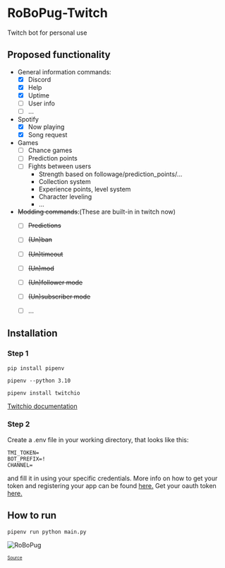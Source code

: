 # RoBoPug-Twitch
Twitch bot for personal use

## Proposed functionality
- General information commands:
  - [x] Discord
  - [x] Help
  - [x] Uptime
  - [ ] User info
  - [ ] ...
- Spotify
  - [x] Now playing
  - [x] Song request
- Games
  - [ ] Chance games
  - [ ] Prediction points
  - [ ] Fights between users
    - Strength based on followage/prediction_points/...
    - Collection system
    - Experience points, level system
    - Character leveling
    - ...
- ~~Modding commands~~:(These are built-in in twitch now)
  - [ ] ~~Predictions~~
  - [ ] ~~(Un)ban~~
  - [ ] ~~(Un)timeout~~
  - [ ] ~~(Un)mod~~
  - [ ] ~~(Un)follower mode~~
  - [ ] ~~(Un)subscriber mode~~
  - [ ] ...


## Installation

### Step 1

```pip install pipenv```

```pipenv --python 3.10```

```pipenv install twitchio```

[Twitchio documentation](https://twitchio.dev/en/latest/)

### Step 2
Create a .env file in your working directory, that looks like this:

```
TMI_TOKEN=
BOT_PREFIX=!
CHANNEL=
```

and fill it in using your specific credentials. More info on how to get your token and registering your app can be found [here.](https://dev.twitch.tv/docs/authentication/register-app)
Get your oauth token [here.](https://twitchapps.com/tmi/)

## How to run

```pipenv run python main.py```

![RoBoPug](/data/images/RoBoPug.png)

<font size="1">[Source](https://www.deviantart.com/bamshackle/art/Mech-Pug-Bot-514793864)</font> 
